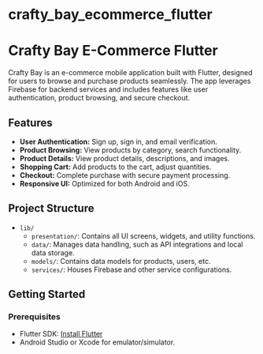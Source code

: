 # crafty_bay_ecommerce_flutter

# Crafty Bay E-Commerce Flutter

Crafty Bay is an e-commerce mobile application built with Flutter, designed for users to browse and purchase products seamlessly. The app leverages Firebase for backend services and includes features like user authentication, product browsing, and secure checkout.

## Features

- **User Authentication:** Sign up, sign in, and email verification.
- **Product Browsing:** View products by category, search functionality.
- **Product Details:** View product details, descriptions, and images.
- **Shopping Cart:** Add products to the cart, adjust quantities.
- **Checkout:** Complete purchase with secure payment processing.
- **Responsive UI:** Optimized for both Android and iOS.

## Project Structure

- `lib/`
  - `presentation/`: Contains all UI screens, widgets, and utility functions.
  - `data/`: Manages data handling, such as API integrations and local data storage.
  - `models/`: Contains data models for products, users, etc.
  - `services/`: Houses Firebase and other service configurations.

## Getting Started

### Prerequisites

- Flutter SDK: [Install Flutter](https://flutter.dev/docs/get-started/install)
- Android Studio or Xcode for emulator/simulator.
